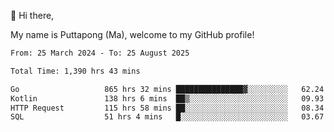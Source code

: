 👋 Hi there,

My name is Puttapong (Ma), welcome to my GitHub profile!

<!--START_SECTION:waka-->

```txt
From: 25 March 2024 - To: 25 August 2025

Total Time: 1,390 hrs 43 mins

Go                   865 hrs 32 mins ███████████████▓░░░░░░░░░   62.24 %
Kotlin               138 hrs 6 mins  ██▒░░░░░░░░░░░░░░░░░░░░░░   09.93 %
HTTP Request         115 hrs 58 mins ██░░░░░░░░░░░░░░░░░░░░░░░   08.34 %
SQL                  51 hrs 4 mins   █░░░░░░░░░░░░░░░░░░░░░░░░   03.67 %
```

<!--END_SECTION:waka-->

